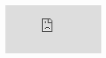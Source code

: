 <iframe src="https://www.notion.so/AWS-233d7831170649cca987c6c20553f0c6" frameborder="0" allowfullscreen></iframe>